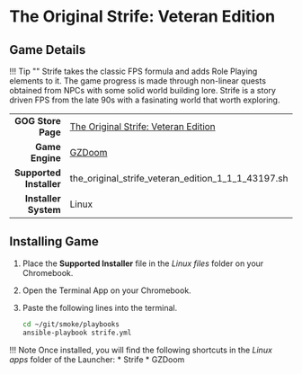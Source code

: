 # The Original Strife: Veteran Edition

## Game Details

!!! Tip ""
    Strife takes the classic FPS formula and adds Role Playing elements to it.  The game progress is made through non-linear quests obtained from NPCs with some solid world building lore.  Strife is a story driven FPS from the late 90s with a fasinating world that worth exploring. 

|  |  |
|--:|:--|
| **GOG Store Page** | [The Original Strife: Veteran Edition](https://www.gog.com/en/game/strife_veteran_edition) |
| **Game Engine** | [GZDoom](https://zdoom.org/index) |
| **Supported Installer** | the_original_strife_veteran_edition_1_1_1_43197.sh |
| **Installer System** | Linux |

## Installing Game
1. Place the **Supported Installer** file in the *Linux files* folder on your Chromebook.
1. Open the Terminal App on your Chromebook.
1. Paste the following lines into the terminal.

   ~~~bash
   cd ~/git/smoke/playbooks
   ansible-playbook strife.yml
   ~~~
!!! Note
    Once installed, you will find the following shortcuts in the *Linux apps* folder of the Launcher:
    * Strife
    * GZDoom